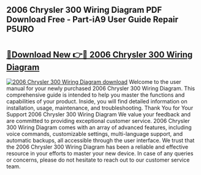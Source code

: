 ## 2006 Chrysler 300 Wiring Diagram PDF Download Free - Part-iA9 User Guide Repair P5URO

# <h2><a href="http://dfibvy.blite.top/?on=2006+Chrysler+300+Wiring+Diagram">🔗Download New 👉🔴 2006 Chrysler 300 Wiring Diagram</a></h2>

[![2006 Chrysler 300 Wiring Diagram download](https://i.imgur.com/lujVjoI.png)](http://dfibvy.blite.top/?on=2006+Chrysler+300+Wiring+Diagram)
Welcome to the user manual for your newly purchased 2006 Chrysler 300 Wiring Diagram. This comprehensive guide is intended to help you master the functions and capabilities of your product. Inside, you will find detailed information on installation, usage, maintenance, and troubleshooting. Thank You for Your Support 2006 Chrysler 300 Wiring Diagram We value your feedback and are committed to providing exceptional customer service. 2006 Chrysler 300 Wiring Diagram comes with an array of advanced features, including voice commands, customizable settings, multi-language support, and automatic backups, all accessible through the user interface. We trust that the 2006 Chrysler 300 Wiring Diagram has been a reliable and effective resource in your efforts to master your new device. In case of any queries or concerns, please do not hesitate to reach out to our customer service team.
